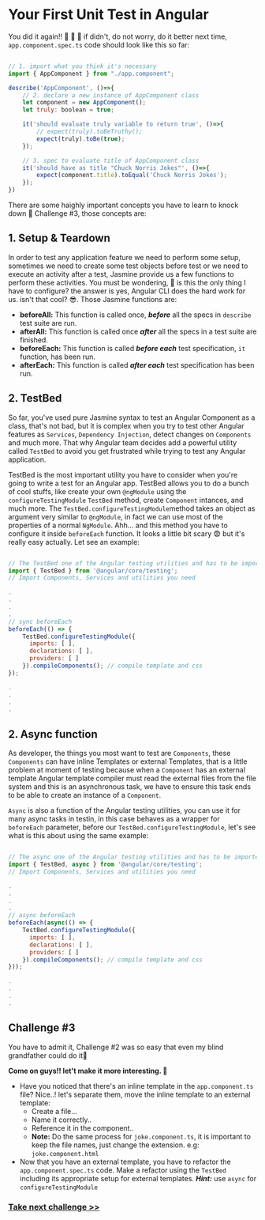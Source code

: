 # Your First Unit Test in Angular
You did it again!! :clap: :clap: :clap: if didn't, do not worry, do it better next time, `app.component.spec.ts` code should look like this so far:

```js

// 1. import what you think it's necessary
import { AppComponent } from "./app.component";

describe('AppComponent', ()=>{
	// 2. declare a new instance of AppComponent class 	
	let component = new AppComponent();
	let truly: boolean = true;

	it('should evaluate truly variable to return true', ()=>{
		// expect(truly).toBeTruthy();
		expect(truly).toBe(true);
	});

	// 3. spec to evaluate title of AppComponent class
	it('should have as title "Chuck Norris Jokes"', ()=>{
		expect(component.title).toEqual('Chuck Norris Jokes');
	});
})

```
There are some haighly important concepts you have to learn to knock down :punch: Challenge #3, those concepts are:

## 1. Setup & Teardown

In order to test any application feature we need to perform some setup, sometimes we need to create some test objects before test or we need to execute an activity after a test, Jasmine provide us a few functions to perform these activities.
You must be wondering, :thinking: is this the only thing I have to configure? the answer is yes, Angular CLI does the hard work for us. isn't that cool? :sunglasses:. Those Jasmine functions are:

- <b>beforeAll:</b> This function is called once, <i><b>before</b></i> all the specs in `describe` test suite are run.
- <b>afterAll:</b> This function is called once <i><b>after</b></i> all the specs in a test suite are finished.
- <b>beforeEach:</b> This function is called <i><b>before each</b></i> test specification, `it` function, has been run.
- <b>afterEach:</b> This function is called <i><b>after each</b></i> test specification has been run.


## 2. TestBed
So far, you've used pure Jasmine syntax to test an Angular Component as a class, that's not bad, but it is complex when you try to test other Angular features as `Services`, `Dependency Injection`, detect changes on `Components` and much more. That why Angular team decides add a powerful utility called `TestBed` to avoid you get frustrated while trying to test any Angular application.

TestBed is the most important utility you have to consider when you're going to write a test for an Angular app. TestBed allows you to do a bunch of cool stuffs, like create your own `@ngModule` using the `configureTestingModule` `TestBed` method, create `Component` intances, and much more. The `TestBed.configureTestingModule`method takes an object as argument very similar to `@ngModule`, in fact we can use most of the properties of a normal `NgModule`. Ahh... and this method you have to configure it inside `beforeEach` function. It looks a little bit scary :fearful: but it's really easy actually. Let see an example:

```js

// The TestBed one of the Angular testing utilities and has to be imported.
import { TestBed } from '@angular/core/testing';
// Import Components, Services and utilities you need

.
.
. 
.
// sync beforeEach
beforeEach(() => {
    TestBed.configureTestingModule({
      imports: [ ],
      declarations: [ ],
      providers: [ ]
    }).compileComponents(); // compile template and css
});

.
.
.
.

```

## 2. Async function 
As developer, the things you most want to test are `Components`, these `Components` can have inline Templates or external Templates, that is a little problem at moment of testing because when a `Component` has an external template Angular template compiler must read the external files from the file system and this is an asynchronous task, we have to ensure this task ends to be able to create an instance of a `Component`. 

`Async` is also a function of the Angular testing utilities, you can use it for many async tasks in testin, in this case behaves as a wrapper for `beforeEach` parameter, before our `TestBed.configureTestingModule`, let's see what is this about using the same example:

```js

// The async one of the Angular testing utilities and has to be imported.
import { TestBed, async } from '@angular/core/testing';
// Import Components, Services and utilities you need

.
.
. 
.
// async beforeEach
beforeEach(async(() => {
    TestBed.configureTestingModule({
      imports: [ ],
      declarations: [ ],
      providers: [ ]
    }).compileComponents(); // compile template and css
}));

.
.
.
.

```


## Challenge #3

You have to admit it, Challenge #2 was so easy that even my blind grandfather could do it:older_man:

**Come on guys!! let't make it more interesting. :facepunch:**

- Have you noticed that there's an inline template in the `app.component.ts` file? Nice..! let's separate them, move the inline template to an external template:
  - Create a file...
  - Name it correctly..
  - Reference it in the component..
  - **Note:** Do the same process for `joke.component.ts`, it is important to keep the file names, just change the extension. e.g: `joke.component.html`
- Now that you have an external template, you have to refactor the `app.component.spec.ts` code. Make a refactor using the `TestBed` including its appropriate setup for external templates. ***Hint:*** use `async` for `configureTestingModule`

### [Take next challenge >>](https://github.com/jevvilla/Workshop-ATesting/tree/4#your-first-unit-test-in-angular)
